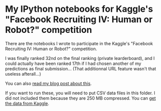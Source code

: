 # My IPython notebooks for Kaggle's "Facebook Recruiting IV: Human or Robot?" competition

There are the notebooks I wrote to participate in the Kaggle's "Facebook Recruiting IV: Human or Robot?" competition.

I was finally ranked 32nd on the final ranking (private learderboard), and I could actually have been ranked 17th
if I had chosen another of my predictions as final submission... (That additionnal URL feature wasn't that useless afterall...)

You can also [read my blog post about this](http://www.thomas-robert.fr/en/kaggles-human-or-robot-competition-feedback).

If you want to run these, you will need to put CSV data files in this folder. I did not included them because they are 250 MB compressed. You can [get the data from Kaggle](https://www.kaggle.com/c/facebook-recruiting-iv-human-or-bot/data).
